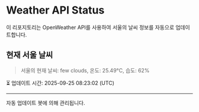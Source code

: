 
# Weather API Status

이 리포지토리는 OpenWeather API를 사용하여 서울의 날씨 정보를 자동으로 업데이트합니다.

## 현재 서울 날씨
> 서울의 현재 날씨: few clouds, 온도: 25.49°C, 습도: 62%

⏳ 업데이트 시간: 2025-09-25 08:23:02 (UTC)

---
자동 업데이트 봇에 의해 관리됩니다.
